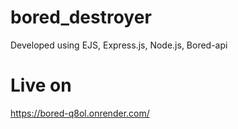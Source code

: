 # bored_destroyer
Developed using EJS, Express.js, Node.js, Bored-api
# Live on
https://bored-q8ol.onrender.com/
